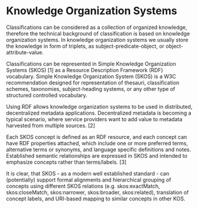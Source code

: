 # Knowledge Organization Systems
Classifications can be considered as a collection of organized knowledge, therefore the technical background of classification is based on knowledge organization systems. In knowledge organization systems we usually store the knowledge in form of triplets, as subject-predicate-object, or object-attribute-value.

Classifications can be represented in Simple Knowledge Organization Systems (SKOS) [1] as a Resource Description Framework (RDF) vocabulary. Simple Knowledge Organization System (SKOS) is a W3C recommendation designed for representation of thesauri, classification schemes, taxonomies, subject-heading systems, or any other type of structured controlled vocabulary.

Using RDF allows knowledge organization systems to be used in distributed, decentralized metadata applications. Decentralized metadata is becoming a typical scenario, where service providers want to add value to metadata harvested from multiple sources. [2]

Each SKOS concept is defined as an RDF resource, and each concept can have RDF properties attached, which include one or more preferred terms, alternative terms or synonyms, and language specific definitions and notes. Established semantic relationships are expressed in SKOS and intended to emphasize concepts rather than terms/labels. [3]

It is clear, that SKOS - as a modern well established standard - can (potentially) support formal alignments and hierarchical grouping of concepts using different SKOS relations (e.g. skos:exactMatch, skos:closeMatch, skos:narrower, skos:broader, skos:related), translation of concept labels, and URI-based mapping to similar concepts in other KOS.



